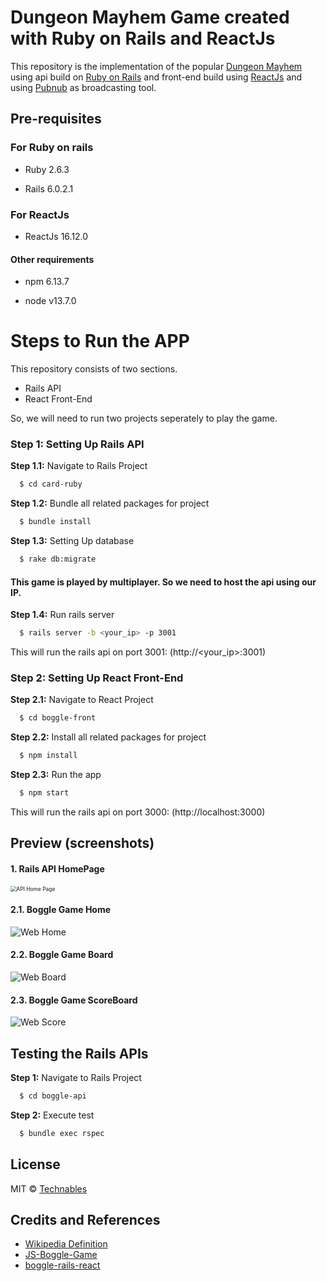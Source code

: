 

# Dungeon Mayhem Game created with Ruby on Rails and ReactJs

This repository is the implementation of the popular [Dungeon Mayhem](https://media.wizards.com/2019/dnd/downloads/DnD_Mayhem.pdf) using api build on [Ruby on Rails](https://rubyonrails.org/) and front-end build using [ReactJs](https://reactjs.org/) and using [Pubnub](https://admin.pubnub.com/) as broadcasting tool.


## Pre-requisites
  

### For Ruby on rails

  - Ruby 2.6.3

  - Rails 6.0.2.1

### For ReactJs

  - ReactJs 16.12.0
  
 #### Other requirements
  - npm 6.13.7
  
  - node v13.7.0
  
# Steps to Run the APP

This repository consists of two sections.
  - Rails API
  - React Front-End
 
So, we will need to run two projects seperately to play the game.

### Step 1: Setting Up Rails API
  
  **Step 1.1:** Navigate to Rails Project
  ```bash
    $ cd card-ruby
  ```
  **Step 1.2:** Bundle all related packages for project
  ```bash
    $ bundle install
  ```
  
  **Step 1.3:** Setting Up database
  ```bash
    $ rake db:migrate
  ```
  #### This game is played by multiplayer. So we need to host the api using our IP.
  **Step 1.4:** Run rails server
  ```bash
    $ rails server -b <your_ip> -p 3001
  ```
  
  This will run the rails api on port 3001: (http://<your_ip>:3001)
  

### Step 2: Setting Up React Front-End
  **Step 2.1:** Navigate to React Project
  ```bash
    $ cd boggle-front
  ```
  **Step 2.2:** Install all related packages for project
  ```bash
    $ npm install
  ```
  **Step 2.3:** Run the app
  ```bash
    $ npm start
  ```
  
  This will run the rails api on port 3000: (http://localhost:3000)
  
  
## Preview (screenshots)

#### 1. Rails API HomePage
  <img src="boggle-api\resources\api-home.png" alt="API Home Page" style="zoom: 60%;" />

#### 2.1. Boggle Game Home
![Web Home](boggle-front/resources/web-home.png)

#### 2.2. Boggle Game Board
![Web Board](boggle-front/resources/web-board.png)
#### 2.3. Boggle Game ScoreBoard
![Web Score](boggle-front/resources/web-score.png)


## Testing the Rails APIs

**Step 1:** Navigate to Rails Project
  ```bash
    $ cd boggle-api
  ```
**Step 2:** Execute test
  ```bash
    $ bundle exec rspec
  ```




## License

MIT © [Technables](https://github.com/technables) 
  
  
## Credits and References

- [Wikipedia Definition](https://en.wikipedia.org/wiki/Boggle)
- [JS-Boggle-Game](https://github.com/zhouyuhang/JS-Boggle-Game)
- [boggle-rails-react](https://github.com/zaagan/boggle-rails-react)
  

